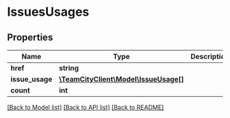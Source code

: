 # IssuesUsages

## Properties
Name | Type | Description | Notes
------------ | ------------- | ------------- | -------------
**href** | **string** |  | [optional] 
**issue_usage** | [**\TeamCityClient\Model\IssueUsage[]**](IssueUsage.md) |  | [optional] 
**count** | **int** |  | [optional] 

[[Back to Model list]](../README.md#documentation-for-models) [[Back to API list]](../README.md#documentation-for-api-endpoints) [[Back to README]](../README.md)


